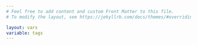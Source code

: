 ```yaml
---
# Feel free to add content and custom Front Matter to this file.
# To modify the layout, see https://jekyllrb.com/docs/themes/#overriding-theme-defaults

layout: vars
variable: tags
---
```


